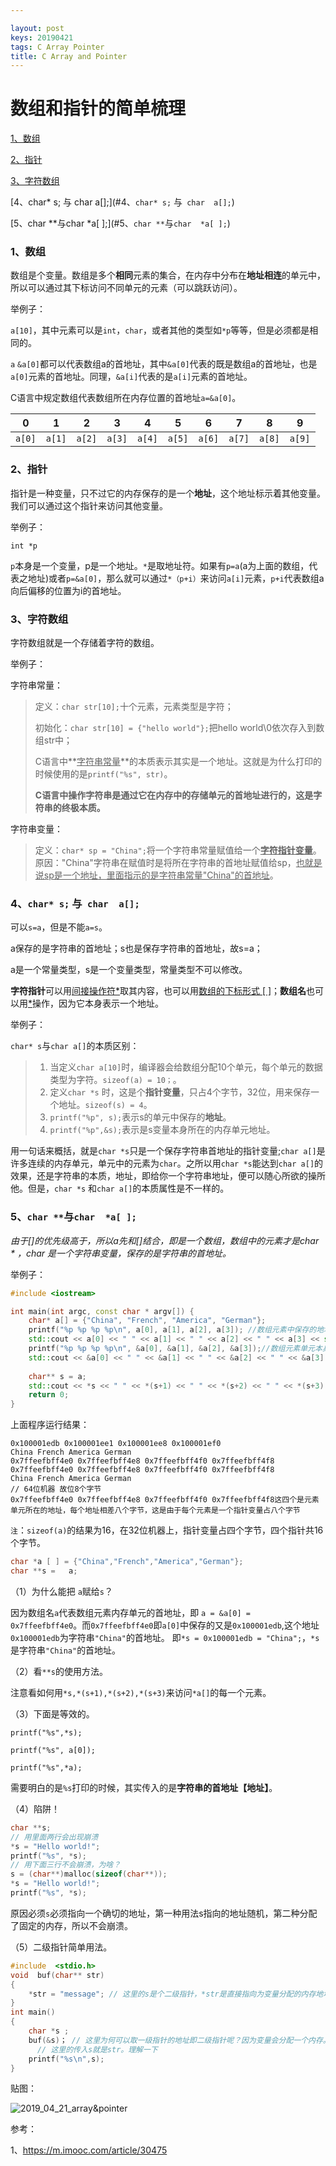 ```yaml
---

layout: post
keys: 20190421
tags: C Array Pointer
title: C Array and Pointer
---
```


# 数组和指针的简单梳理

[1、数组](#1、数组)

[2、指针](#2、指针)

[3、字符数组](#3、字符数组)

[4、char* s;  与 char  a[];](#4、`char* s;`  与` char  a[];`)

[5、char **与char  *a[ ];](#5、`char **`与`char  *a[ ];`)



### 1、数组

数组是个变量。数组是多个**相同**元素的集合，在内存中分布在**地址相连**的单元中，所以可以通过其下标访问不同单元的元素（可以跳跃访问）。

举例子：

`a[10]`，其中元素可以是`int`，`char`，或者其他的类型如`*p`等等，但是必须都是相同的。

`a` `&a[0]`都可以代表数组a的首地址，其中`&a[0]`代表的既是数组a的首地址，也是`a[0]`元素的首地址。同理，`&a[i]`代表的是`a[i]`元素的首地址。

C语言中规定数组代表数组所在内存位置的首地址`a=&a[0]`。

|   0    |   1    |   2    |   3    |   4    |   5    |   6    |   7    |   8    |   9    |
| :----: | :----: | :----: | :----: | :----: | :----: | :----: | :----: | :----: | :----: |
| `a[0]` | `a[1]` | `a[2]` | `a[3]` | `a[4]` | `a[5]` | `a[6]` | `a[7]` | `a[8]` | `a[9]` |



### 2、指针

指针是一种变量，只不过它的内存保存的是一个**地址**，这个地址标示着其他变量。我们可以通过这个指针来访问其他变量。

举例子：

`int *p`

`p`本身是一个变量，p是一个地址。`*`是取地址符。如果有`p=a`(a为上面的数组，代表之地址)或者`p=&a[0]`，那么就可以通过`*（p+i）`来访问`a[i]`元素，`p+i`代表数组a向后偏移的位置为i的首地址。



### 3、字符数组

字符数组就是一个存储着字符的数组。

举例子：

字符串常量：

> 定义：`char str[10];`十个元素，元素类型是字符；
>
> 初始化：`char str[10] = {"hello world"};`把hello world\0依次存入到数组str中；
>
> C语言中**<u>字符串常量</u>**的本质表示其实是一个地址。这就是为什么打印的时候使用的是`printf("%s", str)`。
>
> **C语言中操作字符串是通过它在内存中的存储单元的首地址进行的，这是字符串的终极本质。**

字符串变量：

> 定义：`char* sp = "China";`将一个字符串常量赋值给一个<u>**字符指针变量**</u>。原因："China"字符串在赋值时是将所在字符串的首地址赋值给sp，<u>也就是说sp是一个地址，里面指示的是字符串常量"China"的首地址</u>。



### 4、`char* s;`  与` char  a[];`

可以`s=a`，但是不能`a=s`。

a保存的是字符串的首地址；s也是保存字符串的首地址，故s=a；

a是一个常量类型，s是一个变量类型，常量类型不可以修改。

**字符指针**可以用<u>间接操作符*</u>取其内容，也可以用<u>数组的下标形式 [ ]</u>；**数组名**也可以用<u>*</u>操作，因为它本身表示一个地址。

举例子：

`char* s`与`char a[]`的本质区别：

> 1. 当定义`char a[10]`时，编译器会给数组分配10个单元，每个单元的数据类型为字符。`sizeof(a) = 10；`。
> 2. 定义`char *s` 时，这是个**指针变量**，只占4个字节，32位，用来保存一个地址。`sizeof(s) = 4`。
> 3. `printf("%p", s);`表示s的单元中保存的**地址**。
> 4. `printf("%p",&s);`表示是s变量本身所在的内存单元地址。

用一句话来概括，就是`char *s`只是一个保存字符串首地址的指针变量;`char a[]`是许多连续的内存单元，单元中的元素为`char`。之所以用`char *s`能达到`char a[]`的效果，还是字符串的本质，地址，即给你一个字符串地址，便可以随心所欲的操所他。但是，`char *s` 和`char a[]`的本质属性是不一样的。



### 5、`char **`与`char  *a[ ];`

**由于[]的优先级高于*，所以a先和[]结合，即是一个数组，数组中的元素才是char * ，char *是一个字符串变量，保存的是字符串的首地址。**

举例子：

```cpp
#include <iostream>

int main(int argc, const char * argv[]) {
    char* a[] = {"China", "French", "America", "German"};
    printf("%p %p %p %p\n", a[0], a[1], a[2], a[3]); //数组元素中保存的地址
    std::cout << a[0] << " " << a[1] << " " << a[2] << " " << a[3] << std::endl;
    printf("%p %p %p %p\n", &a[0], &a[1], &a[2], &a[3]);//数组元素单元本身（指针变量）的地址
    std::cout << &a[0] << " " << &a[1] << " " << &a[2] << " " << &a[3] << std::endl;
  
    char** s = a;
    std::cout << *s << " " << *(s+1) << " " << *(s+2) << " " << *(s+3) << std::endl;
    return 0;
}
```

上面程序运行结果：

```
0x100001edb 0x100001ee1 0x100001ee8 0x100001ef0 
China French America German
0x7ffeefbff4e0 0x7ffeefbff4e8 0x7ffeefbff4f0 0x7ffeefbff4f8
0x7ffeefbff4e0 0x7ffeefbff4e8 0x7ffeefbff4f0 0x7ffeefbff4f8
China French America German
// 64位机器 故位8个字节
0x7ffeefbff4e0 0x7ffeefbff4e8 0x7ffeefbff4f0 0x7ffeefbff4f8这四个是元素单元所在的地址，每个地址相差八个字节，这是由于每个元素是一个指针变量占八个字节
```

`注`：`sizeof(a)`的结果为16，在32位机器上，指针变量占四个字节，四个指针共16个字节。

```c
char *a [ ] = {"China","French","America","German"};
char **s =   a;
```

（1）为什么能把 `a`赋给`s`？

因为数组名`a`代表数组元素内存单元的首地址，即 `a = &a[0] = 0x7ffeefbff4e0`。而`0x7ffeefbff4e0`即`a[0]`中保存的又是`0x100001edb`,这个地址`0x100001edb`为字符串`"China"`的首地址。 即`*s = 0x100001edb = "China";`，`*s`是字符串`"China"`的首地址。

（2）看`**s`的使用方法。

注意看如何用`*s,*(s+1),*(s+2),*(s+3)`来访问`*a[]`的每一个元素。

（3）下面是等效的。

`printf("%s",*s);`

`printf("%s", a[0]);`

`printf("%s",*a);`

需要明白的是`%s`打印的时候，其实传入的是**字符串的首地址【地址】**。

（4）陷阱！

```c
char **s;
// 用里面两行会出现崩溃
*s = "Hello world!";
printf("%s", *s);
// 用下面三行不会崩溃，为啥？
s = (char**)malloc(sizeof(char**));
*s = "Hello world!";
printf("%s", *s);
```

原因必须`s`必须指向一个确切的地址，第一种用法s指向的地址随机，第二种分配了固定的内存，所以不会崩溃。

（5）二级指针简单用法。

```c
#include  <stdio.h>
void  buf(char** str)
{
    *str = "message"; // 这里的s是个二级指针，*str是直接指向为变量分配的内存地址的内容。
}
int main()
{
    char *s ;
    buf(&s)； // 这里为何可以取一级指针的地址即二级指针呢？因为变量会分配一个内存。
      // 这里的传入s就是str。理解一下
    printf("%s\n",s);
}
```

贴图：

![2019_04_21_array&pointer](https://raw.githubusercontent.com/Syuukensyou/syuukensyou.github.io/master/_posts_pic/2019_04_21_array&pointer.jpeg)                              



参考：

1、https://m.imooc.com/article/30475
